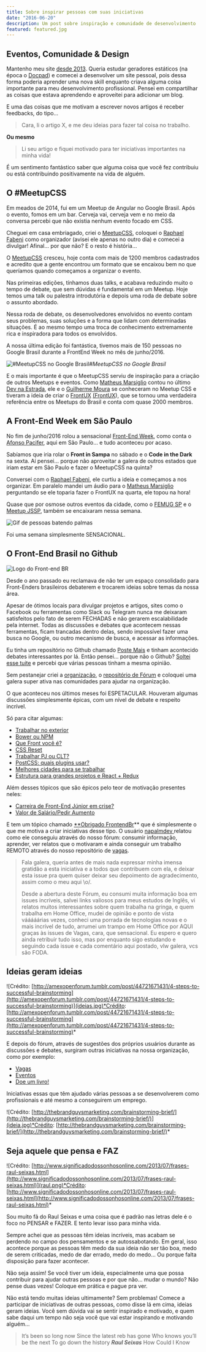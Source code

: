 ```yaml
---
title: Sobre inspirar pessoas com suas iniciativas
date: "2016-06-20"
description: Um post sobre inspiração e comunidade de desenvolvimento
featured: featured.jpg
---
```


## Eventos, Comunidade & Design

Mantenho meu site [desde 2013](http://www.felipefialho.com/blog/). Queria estudar geradores estáticos (na época o [Docpad](http://docpad.org/)) e comecei a desenvolver um site pessoal, pois dessa forma poderia aprender uma nova skill enquanto criava alguma coisa importante para meu desenvolvimento profissional. Pensei em compartilhar as coisas que estava aprendendo e aproveitei para adicionar um blog.

E uma das coisas que me motivam a escrever novos artigos é receber feedbacks, do tipo…
> Cara, li o artigo X, e me deu ideias para fazer tal coisa no trabalho.

**Ou mesmo**
> Li seu artigo e fiquei motivado para ter iniciativas importantes na minha vida!

É um sentimento fantástico saber que alguma coisa que você fez contribuiu ou está contribuindo positivamente na vida de alguém.

## O #MeetupCSS

Em meados de 2014, fui em um Meetup de Angular no Google Brasil. Após o evento, fomos em um bar. Cerveja vai, cerveja vem e no meio da conversa percebi que não existia nenhum evento focado em CSS.

Cheguei em casa embriagado, criei o [MeetupCSS](http://www.meetup.com/pt-BR/CSS-SP/), coloquei o [Raphael Fabeni](https://twitter.com/raphaelfabeni) como organizador (avisei ele apenas no outro dia) e comecei a divulgar! Afinal… por que não? E o resto é história…

O [MeetupCSS](http://www.meetup.com/pt-BR/CSS-SP/) cresceu, hoje conta com mais de 1200 membros cadastrados e acredito que a gente encontrou um formato que se encaixou bem no que queríamos quando começamos a organizar o evento.

Nas primeiras edições, tínhamos duas talks, e acabava reduzindo muito o tempo de debate, que sem dúvidas é fundamental em um Meetup. Hoje temos uma talk ou palestra introdutória e depois uma roda de debate sobre o assunto abordado.

Nessa roda de debate, os desenvolvedores envolvidos no evento contam seus problemas, suas soluções e a forma que lidam com determinadas situações. É ao mesmo tempo uma troca de conhecimento extremamente rica e inspiradora para todos os envolvidos.

A nossa última edição foi fantástica, tivemos mais de 150 pessoas no Google Brasil durante a FrontEnd Week no mês de junho/2016.

![#MeetupCSS no Google Brasil](meetup-css.jpg)*#MeetupCSS no Google Brasil*

E o mais importante é que o MeetupCSS serviu de inspiração para a criação de outros Meetups e eventos. Como [Matheus Marsiglio](undefined) contou no último [Dev na Estrada](http://devnaestrada.com.br/2016/07/08/entrevista-matheus-marsiglio.html), ele e o [Guilherme Moura](undefined) se conheceram no Meetup CSS e tiveram a ideia de criar o [FrontUX](undefined) [(FrontUX](http://www.meetup.com/pt-BR/FrontUX/)), que se tornou uma verdadeira referência entre os Meetups do Brasil e conta com quase 2000 membros.

## A Front-End Week em São Paulo

No fim de junho/2016 rolou a sensacional [Front-End Week](https://medium.com/@afonsopacifer/um-relato-sobre-como-foi-a-frontweeksp-para-um-comedor-de-biscoito-85e936052bd#.lcaszi7lw), como conta o [Afonso Pacifer](undefined), aqui em São Paulo… e tudo aconteceu por acaso.

Sabíamos que iria rolar o **Front in Sampa** no sábado e o **Code in the Dark** na sexta. Aí pensei… porque não aproveitar a galera de outros estados que iriam estar em São Paulo e fazer o MeetupCSS na quinta?

Conversei com o [Raphael Fabeni](https://twitter.com/raphaelfabeni), ele curtiu a ideia e começamos a nos organizar. Em paralelo mandei um áudio para o [Matheus Marsiglio](https://twitter.com/matmarsiglio) perguntando se ele toparia fazer o FrontUX na quarta, ele topou na hora!

Quase que por osmose outros eventos da cidade, como o [FEMUG SP](https://sp.femug.com/) e o [Meetup JSSP](http://www.meetup.com/pt-BR/Javascript-SP/), também se encaixaram nessa semana.

![Gif de pessoas batendo palmas](gif-palmas.gif)

Foi uma semana simplesmente SENSACIONAL.

## O Front-End Brasil no Github

![Logo do Front-end BR](frontend-br.png)

Desde o ano passado eu reclamava de não ter um espaço consolidado para Front-Enders brasileiros debaterem e trocarem ideias sobre temas da nossa área.

Apesar de ótimos locais para divulgar projetos e artigos, sites como o Facebook ou ferramentas como Slack ou Telegram nunca me deixaram satisfeitos pelo fato de serem FECHADAS e não gerarem escalabilidade pela internet. Todas as discussões e debates que acontecem nessas ferramentas, ficam trancadas dentro delas, sendo impossível fazer uma busca no Google, ou outro mecanismo de busca, e acessar as informações.

Eu tinha um repositório no Github chamado [Poste Mais](https://github.com/frontendbr/poste-mais/c) e tinham acontecido debates interessantes por lá. Então pensei… porque não o Github? [Soltei esse tuite](https://twitter.com/felipefialho_/status/693111161856921600) e percebi que várias pessoas tinham a mesma opinião.

Sem pestanejar criei a [organização](https://github.com/frontendbr), o [repositório de Fórum](https://github.com/frontendbr/forum) e coloquei uma galera super ativa nas comunidades para ajudar na organização.

O que aconteceu nos últimos meses foi ESPETACULAR. Houveram algumas discussões simplesmente épicas, com um nível de debate e respeito incrível.

Só para citar algumas:

* [Trabalhar no exterior](https://github.com/frontendbr/forum/issues/56)
* [Bower ou NPM](https://github.com/frontendbr/forum/issues/17)
* [Que Front você é?](https://github.com/frontendbr/forum/issues/32)
* [CSS Reset](https://github.com/frontendbr/forum/issues/2)
* [Trabalhar PJ ou CLT?](https://github.com/frontendbr/forum/issues/28)
* [PostCSS: quais plugins usar?](https://github.com/frontendbr/forum/issues/31)
* [Melhores cidades para se trabalhar](https://github.com/frontendbr/forum/issues/36)
* [Estrutura para grandes projetos e React + Redux](https://github.com/frontendbr/forum/issues/121)

Além desses tópicos que são épicos pelo teor de motivação presentes neles:

* [Carreira de Front-End Júnior em crise?](https://github.com/frontendbr/forum/issues/222)
* [Valor de Salário/Pedir Aumento](https://github.com/frontendbr/forum/issues/226)

E tem um tópico chamado [**Obrigado FrontendBr](https://github.com/frontendbr/forum/issues/204)** que é simplesmente o que me motiva a criar iniciativas desse tipo. O usuário [napalmdev ](https://github.com/napalmdev)relatou como ele conseguiu através do nosso fórum: consumir informação, aprender, ver relatos que o motivaram e ainda conseguir um trabalho REMOTO através do nosso repositório de [vagas](https://github.com/frontendbr/vagas).

> Fala galera, queria antes de mais nada expressar minha imensa gratidão a esta iniciativa e a todos que contribuem com ela, e deixar esta issue pra quem quiser deixar seu depoimento de agradecimento, assim como o meu aqui \o/.
>
> Desde a abertura deste Fórum, eu consumi muita informação boa em issues incríveis, salvei links valiosos para meus estudos de Inglês, vi relatos muitos interessantes sobre quem trabalha na gringa, e quem trabalha em Home Office, mudei de opinião e ponto de vista vááááárias vezes, conheci uma porrada de tecnologias novas e o mais incrível de tudo, arrumei um trampo em Home Office por AQUI graças às issues de Vagas, cara, que sensacional. Eu espero e quero ainda retribuir tudo isso, mas por enquanto sigo estudando e seguindo cada issue e cada comentário aqui postado, vlw galera, vcs são FODA.

## Ideias geram ideias

![Crédito: [http://amexopenforum.tumblr.com/post/44721671431/4-steps-to-successful-brainstorming](http://amexopenforum.tumblr.com/post/44721671431/4-steps-to-successful-brainstorming)](ideias.jpg)*Crédito: [http://amexopenforum.tumblr.com/post/44721671431/4-steps-to-successful-brainstorming](http://amexopenforum.tumblr.com/post/44721671431/4-steps-to-successful-brainstorming)*

E depois do fórum, através de sugestões dos próprios usuários durante as discussões e debates, surgiram outras iniciativas na nossa organização, como por exemplo:

* [Vagas](https://github.com/frontendbr/vagas)
* [Eventos](https://github.com/frontendbr/eventos)
* [Doe um livro!](https://github.com/frontendbr/doe-um-livro)

Iniciativas essas que têm ajudado várias pessoas a se desenvolverem como profissionais e até mesmo a conseguirem um emprego.

![Crédito: [http://thebrandguysmarketing.com/brainstorming-brief/](http://thebrandguysmarketing.com/brainstorming-brief/)](ideia.jpg)*Crédito: [http://thebrandguysmarketing.com/brainstorming-brief/](http://thebrandguysmarketing.com/brainstorming-brief/)*

## Seja aquele que pensa e FAZ

![Crédito: [http://www.significadodossonhosonline.com/2013/07/frases-raul-seixas.html](http://www.significadodossonhosonline.com/2013/07/frases-raul-seixas.html)](raul.png)*Crédito: [http://www.significadodossonhosonline.com/2013/07/frases-raul-seixas.html](http://www.significadodossonhosonline.com/2013/07/frases-raul-seixas.html)*

Sou muito fã do Raul Seixas e uma coisa que é padrão nas letras dele é o foco no PENSAR e FAZER. E tento levar isso para minha vida.

Sempre achei que as pessoas têm ideias incríveis, mas acabam se perdendo no campo dos pensamentos e se autossabotando. Em geral, isso acontece porque as pessoas têm medo da sua ideia não ser tão boa, medo de serem criticadas, medo de dar errado, medo do medo… Ou porque falta disposição para fazer acontecer.

Não seja assim! Se você tiver um ideia, especialmente uma que possa contribuir para ajudar outras pessoas e por que não… mudar o mundo?
Não pense duas vezes! Coloque em prática e pague pra ver.

Não está tendo muitas ideias ultimamente? Sem problemas! Comece a participar de iniciativas de outras pessoas, como disse lá em cima, ideias geram ideias. Você sem dúvida vai se sentir inspirado e motivado, e quem sabe daqui um tempo não seja você que vai estar inspirando e motivando alguém…

> It’s been so long now
Since the latest reb has gone
Who knows you’ll be the next
To go down the history
> ***Raul Seixas***
> How Could I Know
